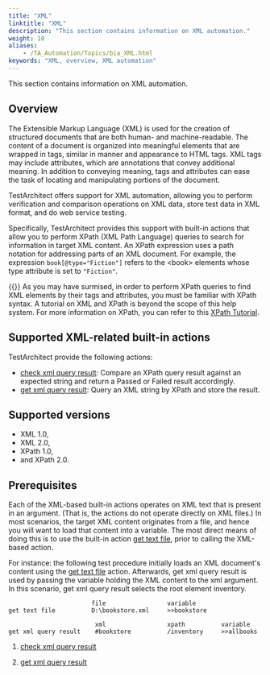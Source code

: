 ```yaml
--- 
title: "XML"
linktitle: "XML"
description: "This section contains information on XML automation."
weight: 10
aliases: 
    - /TA_Automation/Topics/bia_XML.html
keywords: "XML, overview, XML automation"
---
```


This section contains information on XML automation.

## Overview

The Extensible Markup Language \(XML\) is used for the creation of structured documents that are both human- and machine-readable. The content of a document is organized into meaningful elements that are wrapped in tags, similar in manner and appearance to HTML tags. XML tags may include attributes, which are annotations that convey additional meaning. In addition to conveying meaning, tags and attributes can ease the task of locating and manipulating portions of the document.

TestArchitect offers support for XML automation, allowing you to perform verification and comparison operations on XML data, store test data in XML format, and do web service testing.

Specifically, TestArchitect provides this support with built-in actions that allow you to perform XPath \(XML Path Language\) queries to search for information in target XML content. An XPath expression uses a path notation for addressing parts of an XML document. For example, the expression `book[@type="Fiction"]` refers to the <book\> elements whose type attribute is set to `"Fiction"`.

{{<note>}} As you may have surmised, in order to perform XPath queries to find XML elements by their tags and attributes, you must be familiar with XPath syntax. A tutorial on XML and XPath is beyond the scope of this help system. For more information on XPath, you can refer to this [XPath Tutorial](https://www.w3schools.com/xml/xpath_intro.asp).

## Supported XML-related built-in actions

TestArchitect provide the following actions:

-   [check xml query result](/automation-guide/action-based-testing-language/built-in-actions/system-actions/xml/check-xml-query-result): Compare an XPath query result against an expected string and return a Passed or Failed result accordingly.
-   [get xml query result](/automation-guide/action-based-testing-language/built-in-actions/system-actions/xml/get-xml-query-result): Query an XML string by XPath and store the result.

## Supported versions

-   XML 1.0,
-   XML 2.0,
-   XPath 1.0,
-   and XPath 2.0.

## Prerequisites

Each of the XML-based built-in actions operates on XML text that is present in an argument. \(That is, the actions do not operate directly on XML files.\) In most scenarios, the target XML content originates from a file, and hence you will want to load that content into a variable. The most direct means of doing this is to use the built-in action [get text file](/automation-guide/action-based-testing-language/built-in-actions/system-actions/file-and-folder/get-text-file), prior to calling the XML-based action.

For instance: the following test procedure initially loads an XML document's content using the [get text file](/automation-guide/action-based-testing-language/built-in-actions/system-actions/file-and-folder/get-text-file) action. Afterwards, get xml query result is used by passing the variable holding the XML content to the xml argument. In this scenario, get xml query result selects the root element inventory.

```
                       file                 variable
get text file          D:\bookstore.xml     >>bookstore

                        xml                 xpath          variable
get xml query result    #bookstore          /inventory     >>allbooks
```

1.  [check xml query result](/automation-guide/action-based-testing-language/built-in-actions/system-actions/xml/check-xml-query-result)  

2.  [get xml query result](/automation-guide/action-based-testing-language/built-in-actions/system-actions/xml/get-xml-query-result)  





